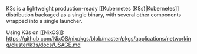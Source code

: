 K3s is a lightweight production-ready [[Kubernetes (K8s)|Kubernetes]] distribution backaged as a single binary, with several other components wrapped into a single launcher.

Using K3s on [[NixOS]]:
https://github.com/NixOS/nixpkgs/blob/master/pkgs/applications/networking/cluster/k3s/docs/USAGE.md 